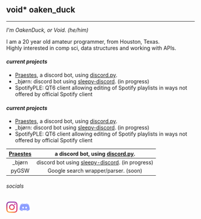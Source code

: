 ## void* oaken_duck
----
*I'm OakenDuck, or Void. (he/him)*

I am a 20 year old amateur programmer, from Houston, Texas.\
Highly interested in comp sci, data structures and working with APIs.

#### *current projects*
* [Praestes](https://github.com/voidoakenduck/Praestes), a discord bot, using [discord.py](https://github.com/Rapptz/discord.py).
* \_bjørn: discord bot using [sleepy-discord](https://github.com/yourWaifu/sleepy-discord). (in progress)
* SpotifyPLE: QT6 client allowing editing of Spotify playlists in ways not offered by official Spotify client

#### *current projects*
* [Praestes](https://github.com/voidoakenduck/Praestes), a discord bot, using [discord.py](https://github.com/Rapptz/discord.py).
* \_bjørn: discord bot using [sleepy-discord](https://github.com/yourWaifu/sleepy-discord). (in progress)
* SpotifyPLE: QT6 client allowing editing of Spotify playlists in ways not offered by official Spotify client

|[Praestes](https://github.com/voidoakenduck/Praestes)|a discord bot, using [discord.py](https://github.com/Rapptz/discord.py).|
|:-:|:-:|
|\_bjørn|discord bot using [sleepy-discord](https://github.com/yourWaifu/sleepy-discord). (in progress)|
|pyGSW|Google search wrapper/parser. (soon)|

###### _socials_
[<img src="assets/instagramtransparent.png" alt="instagram" width=30/>](https://instagram.com/void_ptr_?igshid=fu3o42p0rni1)
[<img src="assets/discord.png" alt="my discord" width=30/>](https://discord.gg/5d7BzA6pWa)
